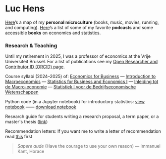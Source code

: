 # Luc Hens

[Here](about_me.html)’s a map of my **personal microculture** (books, music, movies, running, and computing). [Here](book_recommendations.html)’s a list of some of my favorite **podcasts** and some accessible **books** on economics and statistics.

### Research &amp; Teaching 

 Until my retirement in 2025, I was a professor of economics at the Vrije Universiteit Brussel.  For a list of publications see my [Open Researcher and Contributor ID  (ORCID) page](https://orcid.org/0000-0003-4881-9317). 
 
 Course syllabi (2024&ndash;2025) of:
 [Economics for Business](economics_for_business_syllabus_2024_2025.pdf) &mdash; [Introduction to Macroeconomics](introduction_to_macroeconomics_syllabus_2024_2025.pdf) &mdash; [Statistics for Business and Economics I](statistics_i_syllabus_2024_2025.pdf) &mdash; [Inleiding tot de Macro-economie](inleiding_tot_de_macro_economie_studiewijzer_2024_2025.pdf) &mdash; [Statistiek I voor de Bedrijfseconomische Wetenschappen](statistiek_i_studiewijzer_2024_2025.pdf)
 
Python code (in a Jupyter notebook) for introductory statistics: [view notebook](https://nbviewer.org/github/luc-hens/luc-hens.github.io/blob/main/statistics_i_using_python.ipynb#)  &mdash;&mdash; [download notebook](statistics_i_using_python.ipynb)
 
Research guide for students writing a research proposal, a term paper, or a master's thesis ([link](guide.html))

Recommendation letters: If you want me to write a letter of recommendation read [this](recommendation.html) first 


> *Sapere aude* (Have the courage to use your own reason) &mdash; Immanuel Kant, Horace